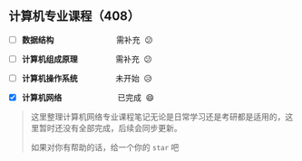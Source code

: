 ## 计算机专业课程（408）

- [ ] **数据结构** &nbsp;&nbsp;&nbsp;&nbsp;&nbsp;&nbsp;&nbsp;&nbsp;&nbsp;&nbsp;&nbsp;&nbsp;&nbsp;&nbsp;&nbsp;&nbsp;&nbsp;&nbsp;&nbsp;&nbsp;&nbsp;&nbsp;&nbsp;&nbsp;&nbsp;&nbsp;&nbsp;需补充&nbsp;&nbsp;:confused:

- [ ] **计算机组成原理** &nbsp;&nbsp;&nbsp;&nbsp;&nbsp;&nbsp;&nbsp;&nbsp;&nbsp;&nbsp;&nbsp;&nbsp;&nbsp;&nbsp;&nbsp;&nbsp;需补充&nbsp;&nbsp;:confused:

- [ ] **计算机操作系统** &nbsp;&nbsp;&nbsp;&nbsp;&nbsp;&nbsp;&nbsp;&nbsp;&nbsp;&nbsp;&nbsp;&nbsp;&nbsp;&nbsp;&nbsp;&nbsp;未开始&nbsp;&nbsp;:disappointed_relieved:

- [x] **计算机网络** &nbsp;&nbsp;&nbsp;&nbsp;&nbsp;&nbsp;&nbsp;&nbsp;&nbsp;&nbsp;&nbsp;&nbsp;&nbsp;&nbsp;&nbsp;&nbsp;&nbsp;&nbsp;&nbsp;&nbsp;&nbsp;&nbsp;&nbsp;&nbsp;已完成&nbsp;&nbsp;:smile:

> 这里整理计算机网络专业课程笔记无论是日常学习还是考研都是适用的，这里暂时还没有全部完成，后续会同步更新。
>
> 如果对你有帮助的话，给一个你的 `star` 吧
